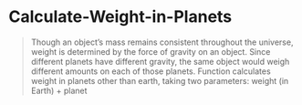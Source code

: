 # Calculate-Weight-in-Planets

> Though an object’s mass remains consistent throughout the universe, weight is determined by the force of gravity on an object. Since different planets have different gravity, the same object would weigh different amounts on each of those planets.  Function calculates weight in planets other than earth, taking two parameters: weight (in Earth) + planet
